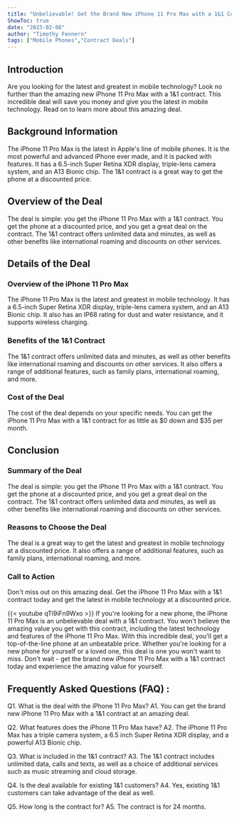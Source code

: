 ```yaml
---
title: "Unbelievable! Get the Brand New iPhone 11 Pro Max with a 1&1 Contract - You Won't Believe the Amazing Deal!"
ShowToc: true 
date: "2023-02-08"
author: "Timothy Fennern" 
tags: ["Mobile Phones","Contract Deals"]
---
```

## Introduction
Are you looking for the latest and greatest in mobile technology? Look no further than the amazing new iPhone 11 Pro Max with a 1&1 contract. This incredible deal will save you money and give you the latest in mobile technology. Read on to learn more about this amazing deal.

## Background Information
The iPhone 11 Pro Max is the latest in Apple's line of mobile phones. It is the most powerful and advanced iPhone ever made, and it is packed with features. It has a 6.5-inch Super Retina XDR display, triple-lens camera system, and an A13 Bionic chip. The 1&1 contract is a great way to get the phone at a discounted price.

## Overview of the Deal
The deal is simple: you get the iPhone 11 Pro Max with a 1&1 contract. You get the phone at a discounted price, and you get a great deal on the contract. The 1&1 contract offers unlimited data and minutes, as well as other benefits like international roaming and discounts on other services.

## Details of the Deal

### Overview of the iPhone 11 Pro Max
The iPhone 11 Pro Max is the latest and greatest in mobile technology. It has a 6.5-inch Super Retina XDR display, triple-lens camera system, and an A13 Bionic chip. It also has an IP68 rating for dust and water resistance, and it supports wireless charging.

### Benefits of the 1&1 Contract
The 1&1 contract offers unlimited data and minutes, as well as other benefits like international roaming and discounts on other services. It also offers a range of additional features, such as family plans, international roaming, and more.

### Cost of the Deal
The cost of the deal depends on your specific needs. You can get the iPhone 11 Pro Max with a 1&1 contract for as little as $0 down and $35 per month.

## Conclusion

### Summary of the Deal
The deal is simple: you get the iPhone 11 Pro Max with a 1&1 contract. You get the phone at a discounted price, and you get a great deal on the contract. The 1&1 contract offers unlimited data and minutes, as well as other benefits like international roaming and discounts on other services.

### Reasons to Choose the Deal
The deal is a great way to get the latest and greatest in mobile technology at a discounted price. It also offers a range of additional features, such as family plans, international roaming, and more.

### Call to Action
Don't miss out on this amazing deal. Get the iPhone 11 Pro Max with a 1&1 contract today and get the latest in mobile technology at a discounted price.

{{< youtube qTl9iFn9Wxo >}} 
If you're looking for a new phone, the iPhone 11 Pro Max is an unbelievable deal with a 1&1 contract. You won't believe the amazing value you get with this contract, including the latest technology and features of the iPhone 11 Pro Max. With this incredible deal, you'll get a top-of-the-line phone at an unbeatable price. Whether you're looking for a new phone for yourself or a loved one, this deal is one you won't want to miss. Don't wait - get the brand new iPhone 11 Pro Max with a 1&1 contract today and experience the amazing value for yourself.

## Frequently Asked Questions (FAQ) :
Q1. What is the deal with the iPhone 11 Pro Max?
A1. You can get the brand new iPhone 11 Pro Max with a 1&1 contract at an amazing deal.

Q2. What features does the iPhone 11 Pro Max have?
A2. The iPhone 11 Pro Max has a triple camera system, a 6.5 inch Super Retina XDR display, and a powerful A13 Bionic chip.

Q3. What is included in the 1&1 contract?
A3. The 1&1 contract includes unlimited data, calls and texts, as well as a choice of additional services such as music streaming and cloud storage.

Q4. Is the deal available for existing 1&1 customers?
A4. Yes, existing 1&1 customers can take advantage of the deal as well.

Q5. How long is the contract for?
A5. The contract is for 24 months.


